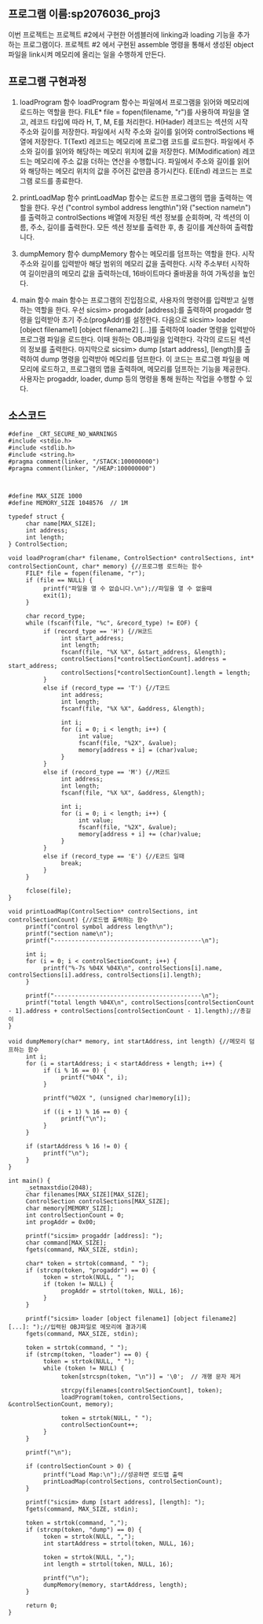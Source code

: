 ## 프로그램 이름:sp2076036_proj3
  이번 프로젝트는 프로젝트 #2에서 구현한 어셈블러에 linking과 loading 기능을 추가하는 프로그램이다. 프로젝트 #2 에서 구현된 assemble 명령을 통해서 생성된 object 파일을 link시켜 메모리에 올리는 일을 수행하게 만든다.



## 프로그램 구현과정
1. loadProgram 함수
  loadProgram 함수는 파일에서 프로그램을 읽어와 메모리에 로드하는 역할을 한다.  FILE* file = fopen(filename, "r")를 사용하여 파일을 열고, 레코드 타입에 따라 H, T, M, E를 처리한다. H(Hader) 레코드는 섹션의 시작 주소와 길이를 저장한다. 파일에서 시작 주소와 길이를 읽어와 controlSections 배열에 저장한다. T(Text) 레코드는 메모리에 프로그램 코드를 로드한다. 파일에서 주소와 길이를 읽어와 해당하는 메모리 위치에 값을 저장한다. M(Modification) 레코드는 메모리에 주소 값을 더하는 연산을 수행합니다. 파일에서 주소와 길이를 읽어와 해당하는 메모리 위치의 값을 주어진 값만큼 증가시킨다. E(End) 레코드는 프로그램 로드를 종료한다.

2. printLoadMap 함수
  printLoadMap 함수는 로드한 프로그램의 맵을 출력하는 역할을 한다. 우선 ("control symbol address length\n")와 ("section name\n")를 출력하고 controlSections 배열에 저장된 섹션 정보를 순회하며, 각 섹션의 이름, 주소, 길이를 출력한다. 모든 섹션 정보를 출력한 후, 총 길이를 계산하여 출력합니다.

3. dumpMemory 함수
  dumpMemory 함수는 메모리를 덤프하는 역할을 한다. 시작 주소와 길이를 입력받아 해당 범위의 메모리 값을 출력한다. 시작 주소부터 시작하여 길이만큼의 메모리 값을 출력하는데, 16바이트마다 줄바꿈을 하여 가독성을 높인다.

4. main 함수
  main 함수는 프로그램의 진입점으로, 사용자의 명령어를 입력받고 실행하는 역할을 한다. 우선 sicsim> progaddr [address]:를 출력하여 progaddr 명령을 입력받아 초기 주소(progAddr)를 설정한다. 다음으로 sicsim> loader [object filename1] [object filename2] [...]를 출력하여 loader 명령을 입력받아 프로그램 파일을 로드한다. 이때 원하는 OBJ파일을 입력한다. 각각의 로드된 섹션의 정보를 출력한다. 마지막으로 sicsim> dump [start address], [length]를 출력하여 dump 명령을 입력받아 메모리를 덤프한다. 이 코드는 프로그램 파일을 메모리에 로드하고, 프로그램의 맵을 출력하며, 메모리를 덤프하는 기능을 제공한다. 사용자는 progaddr, loader, dump 등의 명령을 통해 원하는 작업을 수행할 수 있다.



## 소스코드
```
#define _CRT_SECURE_NO_WARNINGS
#include <stdio.h>
#include <stdlib.h>
#include <string.h>
#pragma comment(linker, "/STACK:100000000")
#pragma comment(linker, "/HEAP:100000000")



#define MAX_SIZE 1000
#define MEMORY_SIZE 1048576  // 1M

typedef struct {
     char name[MAX_SIZE];
     int address;
     int length;
} ControlSection;

void loadProgram(char* filename, ControlSection* controlSections, int* controlSectionCount, char* memory) {//프로그램 로드하는 함수
     FILE* file = fopen(filename, "r");
     if (file == NULL) {
          printf("파일을 열 수 없습니다.\n");//파일을 열 수 없을때
          exit(1);
     }

     char record_type;
     while (fscanf(file, "%c", &record_type) != EOF) {
          if (record_type == 'H') {//H코드 
               int start_address;
               int length;
               fscanf(file, "%X %X", &start_address, &length);
               controlSections[*controlSectionCount].address = start_address;
               controlSections[*controlSectionCount].length = length;
          }
          else if (record_type == 'T') {//T코드
               int address;
               int length;
               fscanf(file, "%X %X", &address, &length);

               int i;
               for (i = 0; i < length; i++) {
                    int value;
                    fscanf(file, "%2X", &value);
                    memory[address + i] = (char)value;
               }
          }
          else if (record_type == 'M') {//M코드
               int address;
               int length;
               fscanf(file, "%X %X", &address, &length);

               int i;
               for (i = 0; i < length; i++) {
                    int value;
                    fscanf(file, "%2X", &value);
                    memory[address + i] += (char)value;
               }
          }
          else if (record_type == 'E') {//E코드 일때
               break;
          }
     }

     fclose(file);
}

void printLoadMap(ControlSection* controlSections, int controlSectionCount) {//로드맵 출력하는 함수
     printf("control symbol address length\n");
     printf("section name\n");
     printf("------------------------------------------\n");

     int i;
     for (i = 0; i < controlSectionCount; i++) {
          printf("%-7s %04X %04X\n", controlSections[i].name, controlSections[i].address, controlSections[i].length);
     }

     printf("------------------------------------------\n");
     printf("total length %04X\n", controlSections[controlSectionCount - 1].address + controlSections[controlSectionCount - 1].length);//총길이
}

void dumpMemory(char* memory, int startAddress, int length) {//메모리 덤프하는 함수
     int i;
     for (i = startAddress; i < startAddress + length; i++) {
          if (i % 16 == 0) {
               printf("%04X ", i);
          }

          printf("%02X ", (unsigned char)memory[i]);

          if ((i + 1) % 16 == 0) {
               printf("\n");
          }
     }

     if (startAddress % 16 != 0) {
          printf("\n");
     }
}

int main() {
     _setmaxstdio(2048);
     char filenames[MAX_SIZE][MAX_SIZE];
     ControlSection controlSections[MAX_SIZE];
     char memory[MEMORY_SIZE];
     int controlSectionCount = 0;
     int progAddr = 0x00;
     
     printf("sicsim> progaddr [address]: ");
     char command[MAX_SIZE];
     fgets(command, MAX_SIZE, stdin);

     char* token = strtok(command, " ");
     if (strcmp(token, "progaddr") == 0) {
          token = strtok(NULL, " ");
          if (token != NULL) {
               progAddr = strtol(token, NULL, 16);
          }
     }

     printf("sicsim> loader [object filename1] [object filename2] [...]: ");//입력된 OBJ파일로 메모리에 결과기록
     fgets(command, MAX_SIZE, stdin);

     token = strtok(command, " ");
     if (strcmp(token, "loader") == 0) {
          token = strtok(NULL, " ");
          while (token != NULL) {
               token[strcspn(token, "\n")] = '\0';  // 개행 문자 제거

               strcpy(filenames[controlSectionCount], token);
               loadProgram(token, controlSections, &controlSectionCount, memory);

               token = strtok(NULL, " ");
               controlSectionCount++;
          }
     }

     printf("\n");

     if (controlSectionCount > 0) {
          printf("Load Map:\n");//성공하면 로드맵 출력
          printLoadMap(controlSections, controlSectionCount);
     }

     printf("sicsim> dump [start address], [length]: ");
     fgets(command, MAX_SIZE, stdin);

     token = strtok(command, ",");
     if (strcmp(token, "dump") == 0) {
          token = strtok(NULL, ",");
          int startAddress = strtol(token, NULL, 16);

          token = strtok(NULL, ",");
          int length = strtol(token, NULL, 16);

          printf("\n");
          dumpMemory(memory, startAddress, length);
     }

     return 0;
}
```

